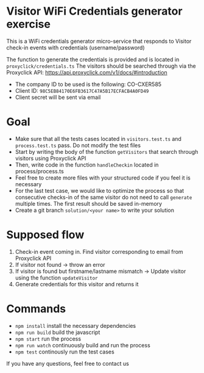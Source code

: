 # Visitor WiFi Credentials generator exercise

This is a WiFi credentials generator micro-service that responds to Visitor check-in events with credentials (username/password)

The function to generate the credentials is provided and is located in `proxyclick/credentials.ts`
The visitors should be searched through via the Proxyclick API: https://api.proxyclick.com/v1/docs/#introduction
* The company ID to be used is the following: CO-CXER585
* Client ID: `98C5EB84170E6FB3617C47A5B17ECFACB4A0FD49`
* Client secret will be sent via email

# Goal

* Make sure that all the tests cases located in `visitors.test.ts` and `process.test.ts` pass. Do not modify the test files
* Start by writing the body of the function `getVisitors` that search through visitors using Proxyclick API
* Then, write code in the function `handleCheckin` located in process/process.ts
* Feel free to create more files with your structured code if you feel it is necessary
* For the last test case, we would like to optimize the process so that consecutive checks-in of the same visitor do not need to call `generate` multiple times. The first result should be saved in-memory
* Create a git branch `solution/<your name>` to write your solution

# Supposed flow

1) Check-in event coming in. Find visitor corresponding to email from Proxyclick API
2) If visitor not found -> throw an error
3) If visitor is found but firstname/lastname mismatch -> Update visitor using the function `updateVisitor`
4) Generate credentials for this visitor and returns it

# Commands

* `npm install` install the necessary dependencies
* `npm run build` build the javascript
* `npm start` run the process
* `npm run watch` continuously build and run the process
* `npm test` continously run the test cases
  
If you have any questions, feel free to contact us